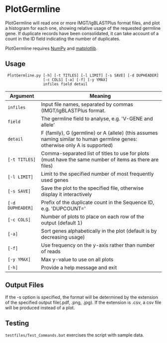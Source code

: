 # PlotGermline #

PlotGermline will read one or more IMGT/IgBLASTPlus format files, and plot a histogram for each one, showing relative usage of the requested germline gene. If duplicate records have been consolidated, it can take account of a count in the ID field indicating the number of duplicates.

PlotGermline requires [NumPy](http://www.numpy.org) and [matplotlib](http://matplotlib.org).

## Usage ##

     PlotGermline.py [-h] [-t TITLES] [-l LIMIT] [-s SAVE] [-d DUPHEADER]
                     [-c COLS] [-a] [-f] [-y YMAX]
                     infiles field detail

Argument|Meaning
---------|-------
`infiles`|Input file names, separated by commas (IMGT/IgBLASTPlus format.
`field`|The germline field to analyse, e.g. 'V-GENE and allele'
`detail`|F (family), G (germline) or A (allele) (this assumes naming similar to human germline genes: otherwise only A is supported)
`[-t TITLES]`|Comma-separated list of titles to use for plots (must have the same number of items as there are files)
`[-l LIMIT]`|Limit to the specified number of most frequently used genes
`[-s SAVE]`|Save the plot to the specified file, otherwise display it interactively
`[-d DUPHEADER]`|Prefix of the duplicate count in the Sequence ID, e.g. 'DUPCOUNT='
`[-c COLS]`|Number of plots to place on each row of the output (default 1)
`[-a]`|Sort genes alphabetically in the plot (default is by decreasing usage)
`[-f]`|Use frequency on the y-axis rather than number of reads
`[-y YMAX]`|Max y-value to use on all plots
`[-h]`|Provide a help message and exit

## Output Files ##

If the -s option is specified, the format will be determined by the extension of the specified output file(.pdf, .png, .jpg). If the extension is .csv, a csv file will be produced instead of a plot.

## Testing ##

`testfiles/Test_Commands.bat` exercises the script with sample data.
